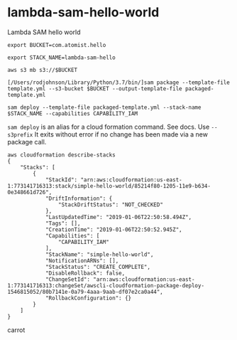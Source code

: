 # lambda-sam-hello-world
Lambda SAM hello world

```
export BUCKET=com.atomist.hello

export STACK_NAME=lambda-sam-hello

aws s3 mb s3://$BUCKET

[/Users/rodjohnson/Library/Python/3.7/bin/]sam package --template-file template.yml --s3-bucket $BUCKET --output-template-file packaged-template.yml

sam deploy --template-file packaged-template.yml --stack-name $STACK_NAME --capabilities CAPABILITY_IAM
```

`sam deploy` is an alias for a cloud formation command. See docs. Use `--s3prefix`
It exits without error if no change has been made via a new package call.

```
aws cloudformation describe-stacks
{
    "Stacks": [
        {
            "StackId": "arn:aws:cloudformation:us-east-1:773141716313:stack/simple-hello-world/85214f80-1205-11e9-b634-0e348661d726",
            "DriftInformation": {
                "StackDriftStatus": "NOT_CHECKED"
            },
            "LastUpdatedTime": "2019-01-06T22:50:58.494Z",
            "Tags": [],
            "CreationTime": "2019-01-06T22:50:52.945Z",
            "Capabilities": [
                "CAPABILITY_IAM"
            ],
            "StackName": "simple-hello-world",
            "NotificationARNs": [],
            "StackStatus": "CREATE_COMPLETE",
            "DisableRollback": false,
            "ChangeSetId": "arn:aws:cloudformation:us-east-1:773141716313:changeSet/awscli-cloudformation-package-deploy-1546815052/80b7141e-0a79-4aaa-9aab-df07e2ca0a44",
            "RollbackConfiguration": {}
        }
    ]
}
```
carrot

